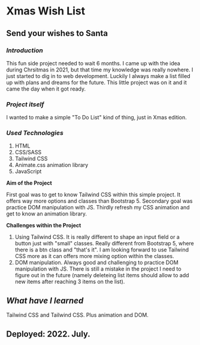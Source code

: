 # Xmas Wish List
## Send your wishes to Santa

### **_Introduction_**
This fun side project needed to wait 6 months. I came up with the idea during Chrsitmas in 2021, but that time my knowledge was really nowhere. I just started to dig in to web development. Luckily I always make a list filled up with plans and dreams for the future. This little project was on it and it came the day when it got ready. 

### **_Project itself_** 
 I wanted to make a simple "To Do List" kind of thing, just in Xmas edition.

 ### **_Used Technologies_**
 1. HTML
 2. CSS/SASS
 3. Tailwind CSS
 4. Animate.css animation library
 5. JavaScript

**Aim of the Project**

First goal was to get to know Tailwind CSS within this simple project. It offers way more options and classes than Bootstrap 5. 
Secondary goal was practice DOM manipulation with JS.
Thirdly refresh my CSS animation and get to know an animation library.

**Challenges within the Project**

1. Using Tailwind CSS. It is really different to shape an input field or a button just with "small" classes. Really different from Bootstrap 5, where there is a btn class and "that's it". I am looking forward to use Tailwind CSS more as it can offers more mixing option within the classes.
2. DOM manipulation. Always good and challenging to practice DOM manipulation with JS. There is still a mistake in the project I need to figure out in the future (namely deleteing list items should allow to add new items after reaching 3 items on the list).

## **_What have I learned_**
Tailwind CSS and Tailwind CSS. Plus animation and DOM.

## Deployed: 2022. July.

